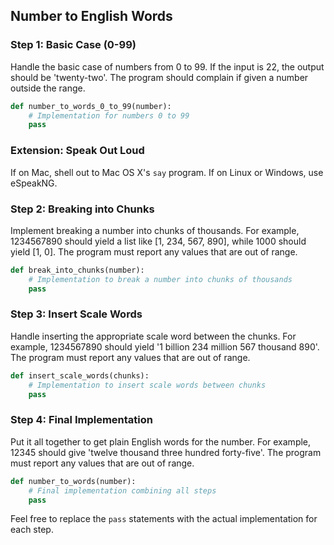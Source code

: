 ## Number to English Words

### Step 1: Basic Case (0-99)

Handle the basic case of numbers from 0 to 99. If the input is 22, the output should be 'twenty-two'. The program should complain if given a number outside the range.

```python
def number_to_words_0_to_99(number):
    # Implementation for numbers 0 to 99
    pass
```

### Extension: Speak Out Loud

If on Mac, shell out to Mac OS X's `say` program. If on Linux or Windows, use eSpeakNG.

### Step 2: Breaking into Chunks

Implement breaking a number into chunks of thousands. For example, 1234567890 should yield a list like [1, 234, 567, 890], while 1000 should yield [1, 0]. The program must report any values that are out of range.

```python
def break_into_chunks(number):
    # Implementation to break a number into chunks of thousands
    pass
```

### Step 3: Insert Scale Words

Handle inserting the appropriate scale word between the chunks. For example, 1234567890 should yield '1 billion 234 million 567 thousand 890'. The program must report any values that are out of range.

```python
def insert_scale_words(chunks):
    # Implementation to insert scale words between chunks
    pass
```

### Step 4: Final Implementation

Put it all together to get plain English words for the number. For example, 12345 should give 'twelve thousand three hundred forty-five'. The program must report any values that are out of range.

```python
def number_to_words(number):
    # Final implementation combining all steps
    pass
```

Feel free to replace the `pass` statements with the actual implementation for each step.
